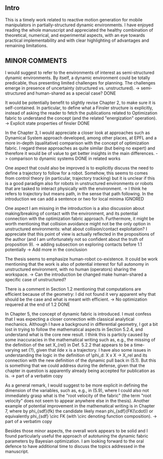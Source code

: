 ## Intro

This is a timely work related to reactive motion generation for mobile
manipulators in partially-structured dynamic environments. I have enjoyed
reading the whole manuscript and appreciated the healthy combination of
theoretical, numerical, and experimental aspects, with an eye towards practical
implementability and with clear highlighting of advantages and remaining
limitations.


## MINOR COMMENTS 

I would suggest to refer to the environments of interest as semi-structured
dynamic environments. By itself, a dynamic environment could be totally
predicable, thus presenting limited challenges for planning. The challenges
emerge in presence of uncertainty (structured vs. unstructured).
-> semi-structured and human-shared as a special case? DONE

It would be potentially benefit to slightly revise Chapter 2, to make sure it is
self-contained. In particular, to define what a Finsler structure is explicitly,
instead of asking the reader to fetch the publications related to Optimization
fabric to understand the concept (and the related  "energization" operation). 
-> Explicit state properties of finsler DONE

In the Chapter 3, I would appreciate a closer look at approaches such as
Dynamical System approach developed, among other places, at EPFL and a more
in-depth (qualitative) comparison with the concept of optimization fabric. I
regard these approaches as quite similar (but being no expert) and therefore it
would be of value to get better insights in the main differences.
-> comparison to dynamic systems DONE in related works

One aspect that could also be improved is to explicitly discuss the need to
define a trajectory to follow for a robot. Somehow, this seems to comes from
control theory (in particular, trajectory tracking) but it is unclear if this is
a good paradigm also for robots in unstructured environments or robots that are
tasked to interact physically with the environment. 
-> I think he refers to trajectory but means path, in the sense that path
following. In the introduction we can add a sentence or two for local minima
IGNORED

One aspect I am missing in the introduction is a also discussion about
making/breaking of contact with the environment, and its potential connection
with the optimization fabric approach. Furthermore, it might be worth mentioning
that collision avoidance might not be the only option in unstructured
environments: what about collision/contact exploitation? I appreciate that this
point of view is actually reflected in the propositions of the author (and I am
unfortunately not so confident about the truth of proposition 9).
-> adding subsection on exploring contacts before 1.1 potentially
-> Add more in the conclusion

The thesis seems to emphasize human-robot co-existence. It could be work
mentioning that the work is also of potential interest for full autonomy in
unstructured environment, with no human (operators) sharing the workspace. 
-> Can the introduction be changed make human-shared a specific case of
unstructured?

There is a comment in Section 1.2 mentioning that computations are efficient
because of the geometry: I did not found it very apparent why that should be the
case and what is meant with efficient.
-> No optimization requered at the end of 1.2 DONE

In Chapter 5, the concept of dynamic fabric is introduced. I must confess that I
was expecting a closer connection with classical analytical mechanics. Although
I have a background in differential geometry, I got a bit lost in trying to
follow the mathematical aspects in Section 5.2.4, and understand what is the
core new result. I think this is particly caused by some inaccuracies in the
mathematical writing such as, e.g., the missing of the definition of the set
X_{rel} in Def. 5.2.2 that appears to be a time-varying set (?), given that ilde
x is a trajectory. I have also some issues in understanding the logic in the
definition of \phi_d: X x X -> X_rel and its connection with the new definition
of the dynamic pull back in (5.1). But this is something that we could address
during the defense, given that the chapter in question is apparently already
being accepted for publication as is.
-> part of a verbatim copy

As a general remark, I would suggest to be more explicit in defining the
dimension of the variables, such as, e.g., in (5.9), where I could also not
immediately grasp what is the "root velocity of the fabric" (the term "root
velocity" does not seem to appear anywhere else in the thesis).  Another example
of potential improvement in the mathematical writing is in Chapter 7, where by
phi_{sdf}(fk) the candidate likely mean phi_{sdf}(FK(\cdot)) or equivalently
phi_{sdf} \circ FK (with \circ denoting function composition).
-> part of a verbatim copy

Besides those minor aspects, the overall work appears to be solid and I found
particularly useful the approach of autotuning the dynamic fabric parameters by
Bayesian optimization. I am looking forward to the oral defence to have
additional time to discuss the topics addressed in the manuscript.

 

 
